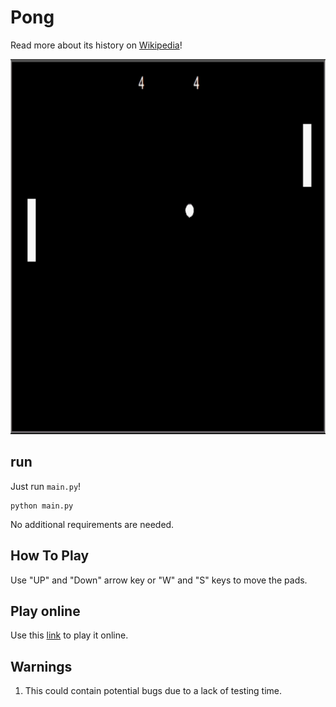 # Pong

Read more about its history on [Wikipedia](https://en.wikipedia.org/wiki/Pong)!


<img src="https://github.com/Id-Dark-Dragon/Python-Mini-Games/blob/main/3-Pong/git-assets/Ping%20Pong%201402-08-23%2002-12-45.gif" width="800" height="600">

## run
Just run `main.py`!
```
python main.py
```
No additional requirements are needed.
## How To Play
Use "UP" and "Down" arrow key or "W" and "S" keys to move the pads.

## Play online
Use this [link](https://www.ponggame.org/) to play it online.

## Warnings
1. This could contain potential bugs due to a lack of testing time.


